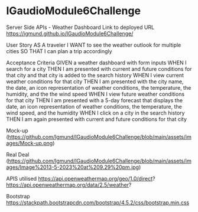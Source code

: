 # IGaudioModule6Challenge
Server Side APIs - Weather Dashboard
Link to deployed URL https://igmund.github.io/IGaudioModule6Challenge/

User Story
AS A traveler
I WANT to see the weather outlook for multiple cities
SO THAT I can plan a trip accordingly

Acceptance Criteria
GIVEN a weather dashboard with form inputs
WHEN I search for a city
THEN I am presented with current and future conditions for that city and that city is added to the search history
WHEN I view current weather conditions for that city
THEN I am presented with the city name, the date, an icon representation of weather conditions, the temperature, the humidity, and the the wind speed
WHEN I view future weather conditions for that city
THEN I am presented with a 5-day forecast that displays the date, an icon representation of weather conditions, the temperature, the wind speed, and the humidity
WHEN I click on a city in the search history
THEN I am again presented with current and future conditions for that city

Mock-up
(https://github.com/Igmund/IGaudioModule6Challenge/blob/main/assets/images/Mock-up.png)

Real Deal
(https://github.com/Igmund/IGaudioModule6Challenge/blob/main/assets/images/Image%2013-5-2023%20at%209.29%20pm.jpg)

APIS utilised
https://api.openweathermap.org/geo/1.0/direct?
https://api.openweathermap.org/data/2.5/weather?

Bootstrap
https://stackpath.bootstrapcdn.com/bootstrap/4.5.2/css/bootstrap.min.css

